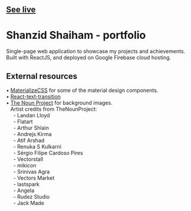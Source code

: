## <a href="https://shanzid.com">See live</a><br/>
# Shanzid Shaiham - portfolio
Single-page web application to showcase my projects and achievements.<br/>
Built with ReactJS, and deployed on Google Firebase cloud hosting.

## External resources
• <a href="https://materializecss.com/">MaterializeCSS</a> for some of the material design components.<br/>
• <a href="https://www.npmjs.com/package/react-text-transition">React-text-transition</a><br/>
• <a href="https://thenounproject.com/">The Noun Project</a> for background images.<br/>
&nbsp;&nbsp;&nbsp;Artist credits from TheNounProject:<br/>
&nbsp;&nbsp;&nbsp;&nbsp;&nbsp;- Landan Lloyd<br/>
&nbsp;&nbsp;&nbsp;&nbsp;&nbsp;- Flatart<br/>
&nbsp;&nbsp;&nbsp;&nbsp;&nbsp;- Arthur Shlain<br/>
&nbsp;&nbsp;&nbsp;&nbsp;&nbsp;- Andrejs Kirma<br/>
&nbsp;&nbsp;&nbsp;&nbsp;&nbsp;- Atif Arshad<br/>
&nbsp;&nbsp;&nbsp;&nbsp;&nbsp;- Renuka S Kulkarni<br/>
&nbsp;&nbsp;&nbsp;&nbsp;&nbsp;- Sérgio Filipe Cardoso Pires<br/>
&nbsp;&nbsp;&nbsp;&nbsp;&nbsp;- Vectorstall<br/>
&nbsp;&nbsp;&nbsp;&nbsp;&nbsp;- mikicon<br/>
&nbsp;&nbsp;&nbsp;&nbsp;&nbsp;- Srinivas Agra<br/>
&nbsp;&nbsp;&nbsp;&nbsp;&nbsp;- Vectors Market<br/>
&nbsp;&nbsp;&nbsp;&nbsp;&nbsp;- lastspark<br/>
&nbsp;&nbsp;&nbsp;&nbsp;&nbsp;- Angela<br/>
&nbsp;&nbsp;&nbsp;&nbsp;&nbsp;- Rudez Studio<br/>
&nbsp;&nbsp;&nbsp;&nbsp;&nbsp;- Jack Made<br/>
